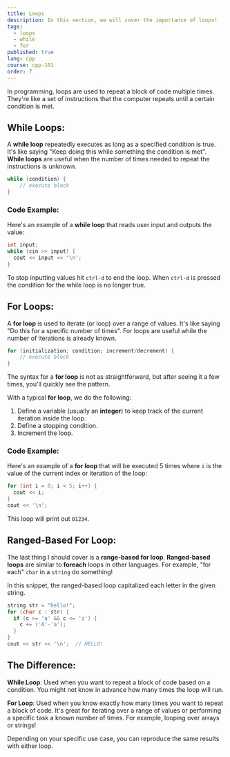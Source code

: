 ```yaml
---
title: Loops
description: In this section, we will cover the importance of loops!
tags:
  - loops
  - while
  - for
published: true
lang: cpp
course: cpp-101
order: 7
---
```


In programming, loops are used to repeat a block of code multiple times. They're like a set of instructions that the computer repeats until a certain condition is met.

## While Loops:

A **while loop** repeatedly executes as long as a specified condition is true.
It's like saying "Keep doing this while something the condition is met".
**While loops** are useful when the number of times needed to repeat the instructions is unknown.

```cpp
while (condition) {
	// execute block
}
```
### Code Example:
Here's an example of a **while loop** that reads user input and outputs the value:
```cpp
int input;
while (cin >> input) {
  cout << input << '\n';
}
```
To stop inputting values hit `ctrl-d` to end the loop. When `ctrl-d` is pressed the condition for the while loop is no longer true.

## For Loops:
A **for loop** is used to iterate (or loop) over a range of values.
It's like saying "Do this for a specific number of times".
For loops are useful while the number of iterations is already known.

```cpp
for (initialization; condition; increment/decrement) {
	// execute block
}
```

The syntax for a **for loop** is not as straightforward, but after seeing it a few times, you'll quickly see the pattern.

With a typical **for loop**, we do the following:
1. Define a variable (usually an **integer**) to keep track of the current iteration inside the loop.
2. Define a stopping condition.
3. Increment the loop.

### Code Example:
Here's an example of a **for loop** that will be executed 5 times where `i` is the value of the current index or iteration of the loop:
```cpp
for (int i = 0; i < 5; i++) {
  cout << i;
}
cout << '\n';
```
This loop will print out `01234`.

## Ranged-Based For Loop:
The last thing I should cover is a **range-based for loop**. **Ranged-based loops** are similar to **foreach** loops in other languages. For example, "for each" `char` in a `string` do something!

In this snippet, the ranged-based loop capitalized each letter in the given string.

```cpp
string str = "hello!";
for (char c : str) {
  if (c >= 'a' && c <= 'z') {
    c += ('A'-'a');
  }
}
cout << str << '\n';  // HELLO!
```

## The Difference:
**While Loop**: Used when you want to repeat a block of code based on a condition. You might not know in advance how many times the loop will run.

**For Loop**: Used when you know exactly how many times you want to repeat a block of code. It's great for iterating over a range of values or performing a specific task a known number of times. For example, looping over arrays or strings!

Depending on your specific use case, you can reproduce the same results with either loop.